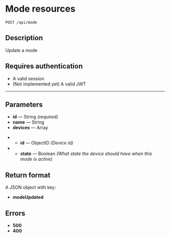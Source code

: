 # Mode resources

    POST /api/mode

## Description

Update a mode

## Requires authentication

* A valid session
* (Not implemented yet) A valid JWT

***

## Parameters

- **id** — String _(required)_
- **name** — String
- **devices** — Array
* - **id** — ObjectID _(Device id)_
* - **state** — Boolean _(What state the device should have when this mode is active)_

## Return format

A JSON object with key:

- **modeUpdated**

## Errors

- **500**
- **400**
